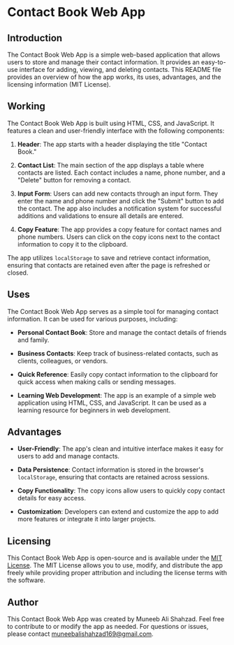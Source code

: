# Contact Book Web App

## Introduction
The Contact Book Web App is a simple web-based application that allows users to store and manage their contact information. It provides an easy-to-use interface for adding, viewing, and deleting contacts. This README file provides an overview of how the app works, its uses, advantages, and the licensing information (MIT License).

## Working
The Contact Book Web App is built using HTML, CSS, and JavaScript. It features a clean and user-friendly interface with the following components:

1. **Header**: The app starts with a header displaying the title "Contact Book."

2. **Contact List**: The main section of the app displays a table where contacts are listed. Each contact includes a name, phone number, and a "Delete" button for removing a contact.

3. **Input Form**: Users can add new contacts through an input form. They enter the name and phone number and click the "Submit" button to add the contact. The app also includes a notification system for successful additions and validations to ensure all details are entered.

4. **Copy Feature**: The app provides a copy feature for contact names and phone numbers. Users can click on the copy icons next to the contact information to copy it to the clipboard.

The app utilizes `localStorage` to save and retrieve contact information, ensuring that contacts are retained even after the page is refreshed or closed.

## Uses
The Contact Book Web App serves as a simple tool for managing contact information. It can be used for various purposes, including:

- **Personal Contact Book**: Store and manage the contact details of friends and family.

- **Business Contacts**: Keep track of business-related contacts, such as clients, colleagues, or vendors.

- **Quick Reference**: Easily copy contact information to the clipboard for quick access when making calls or sending messages.

- **Learning Web Development**: The app is an example of a simple web application using HTML, CSS, and JavaScript. It can be used as a learning resource for beginners in web development.

## Advantages
- **User-Friendly**: The app's clean and intuitive interface makes it easy for users to add and manage contacts.

- **Data Persistence**: Contact information is stored in the browser's `localStorage`, ensuring that contacts are retained across sessions.

- **Copy Functionality**: The copy icons allow users to quickly copy contact details for easy access.

- **Customization**: Developers can extend and customize the app to add more features or integrate it into larger projects.

## Licensing
This Contact Book Web App is open-source and is available under the [MIT License](https://opensource.org/licenses/MIT). The MIT License allows you to use, modify, and distribute the app freely while providing proper attribution and including the license terms with the software.

## Author
This Contact Book Web App was created by Muneeb Ali Shahzad. Feel free to contribute to or modify the app as needed. For questions or issues, please contact muneebalishahzad169@gmail.com.
